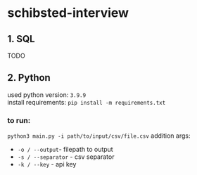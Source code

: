 # schibsted-interview

## 1. SQL
TODO


## 2. Python

used python version: ```3.9.9``` <br>
install requirements: ```pip install -m requirements.txt``` <br>

### to run: <br>
```python3 main.py -i path/to/input/csv/file.csv```
addition args:
- `-o / --output`- filepath to output
- `-s / --separator` - csv separator
- `-k / --key` - api key
